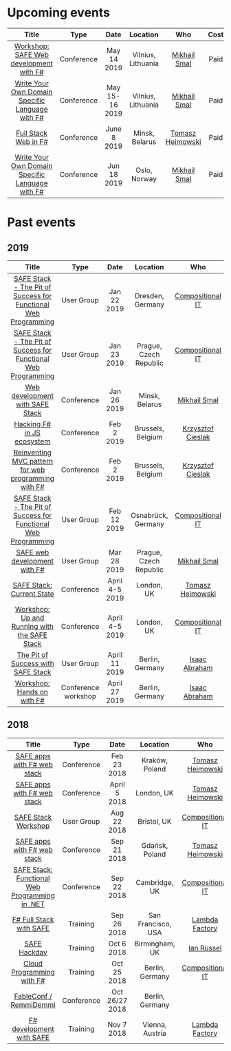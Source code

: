 # Upcoming events

| Title | Type | Date | Location | Who | Cost |
|:-:|:-:|:-:|:-:|:-:|:-:|
| [Workshop: SAFE Web development with F#](https://devdays.lt/safe-web/) | Conference | May 14 2019 | Vilnius, Lithuania | [Mikhail Smal](https://twitter.com/mvsmal) | Paid
| [Write Your Own Domain Specific Language with F#](https://devdays.lt/mikhail-smal/) | Conference | May 15-16 2019 | Vilnius, Lithuania | [Mikhail Smal](https://twitter.com/mvsmal) | Paid
| [Full Stack Web in F#](https://dotnetsummit.by/) | Conference | June 8 2019 | Minsk, Belarus | [Tomasz Heimowski](https://theimowski.com) | Paid
| [Write Your Own Domain Specific Language with F#](https://ndcoslo.com/talk/write-your-own-domain-specific-language-with-f/) | Conference | Jun 18 2019 | Oslo, Norway | [Mikhail Smal](https://twitter.com/mvsmal) | Paid

# Past events

## 2019

| Title | Type | Date | Location | Who | Cost |
|:-:|:-:|:-:|:-:|:-:|:-:|
| [SAFE Stack - The Pit of Success for Functional Web Programming](https://www.meetup.com/de-DE/NET-User-Group-Dresden/events/256717140/) | User Group | Jan 22 2019 | Dresden, Germany | [Compositional IT](https://compositional-it.com) | Free
| [SAFE Stack - The Pit of Success for Functional Web Programming](https://www.meetup.com/FSharping/events/257156925/) | User Group | Jan 23 2019 | Prague, Czech Republic | [Compositional IT](https://compositional-it.com) | Free
| [Web development with SAFE Stack](https://fby.by/#talk_MikhailSmal) | Conference | Jan 26 2019 | Minsk, Belarus | [Mikhail Smal](https://twitter.com/mvsmal) | Paid
| [Hacking F# in JS ecosystem](https://fosdem.org/2019/schedule/event/dotnet_fsharp_js_ecosystem/) | Conference | Feb 2 2019 | Brussels, Belgium | [Krzysztof Cieslak](https://twitter.com/k_cieslak) | Free
| [Reinventing MVC pattern for web programming with F#](https://fosdem.org/2019/schedule/event/dotnet_fsharp_reinventing_mvc/) | Conference | Feb 2 2019 | Brussels, Belgium | [Krzysztof Cieslak](https://twitter.com/k_cieslak) | Free
| [SAFE Stack - The Pit of Success for Functional Web Programming](https://www.meetup.com/FSharpOsnabruck/events/257131027/) | User Group | Feb 12 2019 | Osnabrück, Germany | [Compositional IT](https://compositional-it.com) | Free
| [SAFE web development with F#](https://www.facebook.com/VeeamGeekHub/photos/a.2473007759384902/2472996959385982/?type=1&theater) | User Group | Mar 28 2019 | Prague, Czech Republic | [Mikhail Smal](https://twitter.com/mvsmal) | Free
| [SAFE Stack: Current State](https://skillsmatter.com/conferences/10869-f-sharp-exchange-2019/) | Conference | April 4-5 2019 | London, UK | [Tomasz Heimowski](https://theimowski.com) | Paid
| [Workshop: Up and Running with the SAFE Stack](https://skillsmatter.com/conferences/10869-f-sharp-exchange-2019/) | Conference | April 4-5 2019 | London, UK | [Compositional IT](https://compositional-it.com) | Paid
| [The Pit of Success with SAFE Stack](https://dnug.berlin/dnugbb/?event=safe-stack-the-pit-of-success-for-functional-web-programming) | User Group | April 11 2019 | Berlin, Germany | [Isaac Abraham](https://twitter.com/isaac_abraham) | Free
| [Workshop: Hands on with F#](https://spartakiade.org/) | Conference workshop | April 27 2019 | Berlin, Germany | [Isaac Abraham](https://twitter.com/isaac_abraham) | Free

## 2018

| Title | Type | Date | Location | Who | Cost |
|:-:|:-:|:-:|:-:|:-:|:-:|
| [SAFE apps with F# web stack](http://www.lambdadays.org/lambdadays2018/tomasz-heimowski) | Conference | Feb 23 2018 | Kraków, Poland | [Tomasz Heimowski](http://theimowski.com) | Paid
| [SAFE apps with F# web stack](https://skillsmatter.com/skillscasts/11308-safe-apps-with-f-web-stack) | Conference | April 5 2018 | London, UK | [Tomasz Heimowski](http://theimowski.com) | Paid
| [SAFE Stack Workshop](https://www.meetup.com/FSharpBristol/events/252393795/) | User Group | Aug 22 2018 | Bristol, UK | [Compositional IT](https://compositional-it.com) | Free
| [SAFE apps with F# web stack](http://devsharp.pl/) | Conference | Sep 21 2018 | Gdańsk, Poland | [Tomasz Heimowski](http://theimowski.com) | Free
| [SAFE Stack: Functional Web Programming in .NET](https://www.dddeastanglia.com/Session/Details/2179) | Conference | Sep 22 2018 | Cambridge, UK | [Compositional IT](https://compositional-it.com) | Free
| [F# Full Stack with SAFE](https://www.openfsharp.org/agenda/workshop/) | Training | Sep 26 2018 | San Francisco, USA | [Lambda Factory](http://lambdafactory.io/) | Paid
| [SAFE Hackday](https://www.meetup.com/altnetbrum/events/252629315/) | Training | Oct 6 2018 | Birmingham, UK | [Ian Russel](https://twitter.com/ijrussell) | Free
| [Cloud Programming with F#](https://www.eventbrite.co.uk/e/cloud-programming-with-f-tickets-48056860363) | Training | Oct 25 2018 | Berlin, Germany | [Compositional IT](https://compositional-it.com) | Paid
| [FableConf / RemmiDemmi](http://fable.io/fableconf/#home) | Conference | Oct 26/27 2018 | Berlin, Germany | | Paid
| [F# development with SAFE](https://techtalk.at/trainings/fsharp-development-with-safe/) | Training | Nov 7 2018 | Vienna, Austria | [Lambda Factory](http://lambdafactory.io/) | Paid
